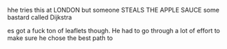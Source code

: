 hhe tries this at LONDON but someone STEALS THE APPLE SAUCE some bastard called Dijkstra

es got a fuck ton of leaflets though. He had to go through a lot of effort to make sure he chose the best path to 